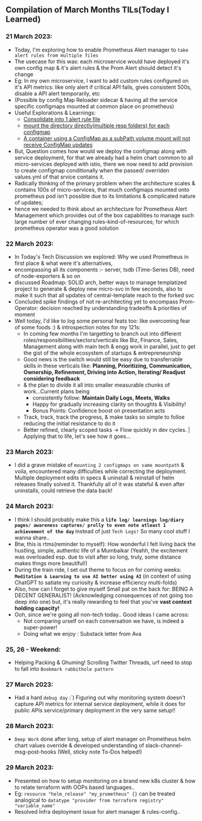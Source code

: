 ## Compilation of March Months TILs(Today I Learned)

### 21 March 2023:
- Today, I'm exploring how to enable Prometheus Alert manager to `take alert rules from multiple files`
- The usecase for this was: each microservice would have deployed it's own config map & it's alert rules & the Prom Alert should detect it's change
- Eg: In my own microservice, I want to add custom rules configured on it's API metrics: like only alert if critical API fails, gives consistent 500s, disable a API alert temporarily, etc 
- (Possible by config Map Reloader sidecar & having all the service specific configmaps mounted at common place on prometheus)
- Useful Explorations & Learnings: 
  - [Consolidate into 1 alert rule file](https://stackoverflow.com/questions/72599877/prometheus-k8s-extraconfigmapmounts-fails-to-load-multiple-files-to-the-same-dir)
  - [mount the directory directly(multiple resp folders) for each configmap](https://stackoverflow.com/questions/68905578/configmap-with-multiple-destination-folders)
  - [A container using a ConfigMap as a subPath volume mount will not receive ConfigMap updates](https://stackoverflow.com/questions/48561338/how-to-correctly-mount-configmap-with-subpath-in-kubernetes-not-update-configs)
- But, Question comes how would we deploy the configmap along with service deployment, for that we already had a helm chart common to all micro-services deployed with istio, there we now need to add provision to create configmap conditionally when the passed/ overriden values.yml of that srvice contains it.
- Radically thinking of the primary problem when the architecture scales & contains 100s of micro-services, that much configmaps mounted onto prometheus pod isn't possible due to its limitations & complicated nature of updates; 
- hence we needed to think about an architecture for Prometheus Alert Management which provides out of the box capabilities to manage such large number of ever changing rules-kind-of-resources; for which prometheus operator was a good solution

### 22 March 2023:
- In Today's Tech Discussion we explored: Why we used Prometheus in first place & what were it's alternatives, 
- encompassing all its components :- server, tsdb (Time-Series DB), need of node-exporters & so on
- discussed Roadmap: SOLID arch, better ways to manage templatized project to generate & deploy new micro-svc in few seconds, also to make it such that all updates of central-template reach to the forked svc
- Concluded spike findings of not re-architecting yet to encompass Prom-Operator: decision reached by understanding tradeoffs & priorities of moment
- Well today, I'd like to log some personal feats too: like overcoming fear of some foods :) & introspection notes for my 121s:
  - In coming few months I'm targetting to branch out into different roles/responsibilities/sectors/verticals like Biz, Finance, Sales, Management along with main tech & engg work in parallel, just to get the gist of the whole ecosystem of startups & entrepreneurship
  - Good news is the switch would still be easy due to transferrable skills in these verticals like: <strong> Planning, Prioritizing, Communication, Ownership, Refinement, Driving into Action, Iterating/ Readjust considering feedback </strong>
  - & the plan to divide it all into smaller measurable chunks of work...Current plans being 
    - consistently follow: <strong> Maintain Daily Logs, Meets, Walks </strong>
    - Happy for gradually increasing clarity on thoughts & Visibility!
    - Bonus Points: Confidence boost on presentation acts
  - Track, track, track the progress, & make tasks so simple to folloe reducing the initial resistance to do it
  - Better refined, clearly scoped tasks -> Flow quickly in dev cycles. | Applying that to life, let's see how it goes...

### 23 March 2023:
- I did a grave mistake of `mounting 2 configmaps on same mountpath` & voila, encountered many difficulties while correcting the deployment. Multiple deployment edits in specs & uninstall & reinstall of helm releases finally solved it. Thankfully all of it was stateful & even after uninstalls, could retrieve the data back!

### 24 March 2023:
- I think I should probably make this a <strong> `life log/ learnings log/diary pages/ awareness captures/ prolly to even note atleast 1 achievement of the day` </strong> instead of just `Tech Logs!` So many cool stuff I wanna share..
- Btw, this is rtms(reminder to myself): How wonderful I felt living back the hustling, simple, authentic life of a Mumbaikar (Yeahh, the excitement was overloaded esp. due to visit after so long, truly, some distance makes thngs more beautiful!)
- During the train ride, I set out theme to focus on for coming weeks: <strong> `Meditation & Learning to use AI better using AI` </strong> (in context of using ChatGPT to satiate my curiosity & increase efficiency multi-folds)
- Also, how can I forget to give myself Small pat on the back for: BEING A DECENT GENERALIST! (Acknowledging consequences of not going too deep into one) but, it's really rewarding to feel that you've <strong> vast context holding capacity! </strong>
- Ooh, since we're going all non-tech today.. Good ideas I came across: 
  - Not comparing urself on each conversation we have, is indeed a super-power!
  - Doing what we enjoy :  Substack letter from Ava

### 25, 26 - Weekend: 
- Helping Packing & Ghuming! Scrolling Twitter Threads, urf need to stop to fall into `Bookmark rabbithole pattern`

### 27 March 2023: 
- Had a hard `debug day` :`) Figuring out why monitoring system doesn't capture API metrics for internal service deployment, while it does for public APIs service/primary deployment in the very same setup!!

### 28 March 2023:
- `Deep Work` done after long, setup of alert manager on Prometheus helm chart values override & developed understanding of slack-channel-msg-post-hooks (Well, sticky note To-Dos helped!)

### 29 March 2023:
- Presented on how to setup monitoring on a brand new k8s cluster & how to relate terraform with OOPs based languages..
- Eg: `resource "helm_release" "my_prometheus" {}` can be treated analogical to `datatype "provider from terraform registry" "variable_name"`
- Resolved Infra deployment issue for alert manager & rules-config..
